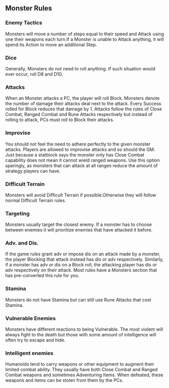 ## Monster Rules

### Enemy Tactics

Monsters  will move a number of steps equal to their speed and Attack using one their weapons each turn.If a Monster is unable to Attack anything, it will spend its Action to move an additional Step. 

### Dice

Generally, Monsters do not need to roll anything. If such situation would ever occur, roll D8 and D10.

### Attacks

When an Monster attacks a PC, the player will roll Block. Monsters denote the number of damage their attacks deal next to the attack. Every Success rolled for Block reduces that damage by 1. Attacks follow the rules of Close Combat, Ranged Combat and Rune Attacks respectively but instead of rolling to attack, PCs must roll to Block their attacks.

### Improvise

You should not feel the need to adhere perfectly to the given monster attacks. Players are allowed to improvise attacks and so should the GM. Just because a statblock says the monster only has Close Combat capability does not mean it cannot wield ranged weapons. Use this option sparingly, as monsters that can attack at all ranges reduce the amount of strategy players can have.

### Difficult Terrain

Monsters will avoid Difficult Terrain if possible.Otherwise they will follow normal Difficult Terrain rules.

### Targeting

Monsters usually target the closest enemy. If a monster has to choose between enemies it will prioritize enemies that have attacked it before.

### Adv. and Dis.

If the game rules grant adv or impose dis on an attack made by a monster, the player Blocking that attack instead has dis or adv respectively. Similarly, if a monster has adv or dis on a Block roll, the attacking player has dis or adv respectively on their attack. Most rules have a Monsters section that has pre-converted this rule for you.

### Stamina

Monsters do not have Stamina but can still use Rune Attacks that cost Stamina.

### Vulnerable Enemies

Monsters have different reactions to being Vulnerable. The most violent will always fight to the death but those with some amount of intelligence will often try to escape and hide.

### Intelligent enemies

Humanoids tend to carry weapons or other equipment to augment their limited combat ability.  They usually have both Close Combat and Ranged Combat weapons and sometimes Adventuring Items. When defeated, these weapons and items can be stolen from them by the PCs.